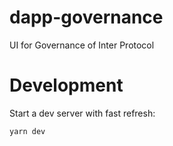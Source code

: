 # dapp-governance

UI for Governance of Inter Protocol

# Development

Start a dev server with fast refresh:

```
yarn dev
```
